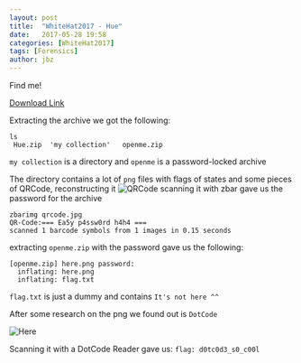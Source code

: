 ```yaml
---
layout: post
title:  "WhiteHat2017 - Hue"
date:   2017-05-28 19:58
categories: [WhiteHat2017]
tags: [Forensics]
author: jbz
---
```

Find me!

[Download Link](https://github.com/jbzteam/CTF/blob/master/WhiteHatSummer2017/Hue/Hue.zip)

Extracting the archive we got the following:
```
ls
 Hue.zip  'my collection'   openme.zip 
```

`my collection` is a directory and `openme` is a password-locked archive 

The directory contains a lot of `png` files with flags of states and some pieces of QRCode, reconstructing it
![QRCode](https://raw.githubusercontent.com/jbzteam/CTF/master/WhiteHatSummer2017/Hue/qrcode.jpg)
scanning it with zbar gave us the password for the archive

```
zbarimg qrcode.jpg 
QR-Code:=== Ea5y p4ssw0rd h4h4 ===
scanned 1 barcode symbols from 1 images in 0.15 seconds
```

extracting `openme.zip` with the password gave us the following:

```
[openme.zip] here.png password: 
  inflating: here.png                
  inflating: flag.txt
```

`flag.txt` is just a dummy and contains `It's not here ^^`

After some research on the png we found out is `DotCode`

![Here](https://raw.githubusercontent.com/jbzteam/CTF/master/WhiteHatSummer2017/Hue/here.png)

Scanning it with a DotCode Reader gave us:
`flag: d0tc0d3_s0_c00l`





